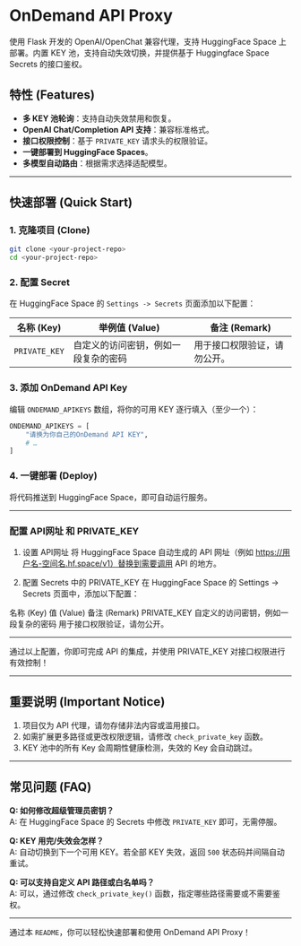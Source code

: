 # OnDemand API Proxy

使用 Flask 开发的 OpenAI/OpenChat 兼容代理，支持 HuggingFace Space 上部署。内置 KEY 池，支持自动失效切换，并提供基于 Huggingface Space Secrets 的接口鉴权。

## 特性 (Features)
- **多 KEY 池轮询**：支持自动失效禁用和恢复。
- **OpenAI Chat/Completion API 支持**：兼容标准格式。
- **接口权限控制**：基于 `PRIVATE_KEY` 请求头的权限验证。
- **一键部署到 HuggingFace Spaces**。
- **多模型自动路由**：根据需求选择适配模型。

---

## 快速部署 (Quick Start)

### 1. 克隆项目 (Clone)
```bash
git clone <your-project-repo>
cd <your-project-repo>
```

### 2. 配置 Secret
在 HuggingFace Space 的 `Settings -> Secrets` 页面添加以下配置：

| 名称 (Key)      | 举例值 (Value)                | 备注 (Remark)                          |
|-----------------|------------------------------|----------------------------------------|
| `PRIVATE_KEY`   | 自定义的访问密钥，例如一段复杂的密码 | 用于接口权限验证，请勿公开。             |

### 3. 添加 OnDemand API Key
编辑 `ONDEMAND_APIKEYS` 数组，将你的可用 KEY 逐行填入（至少一个）：

```python
ONDEMAND_APIKEYS = [
    "请换为你自己的OnDemand API KEY",
    # …
]
```

### 4. 一键部署 (Deploy)
将代码推送到 HuggingFace Space，即可自动运行服务。

---

### 配置 API网址 和 PRIVATE_KEY
1. 设置 API网址
将 HuggingFace Space 自动生成的 API 网址（例如 https://用户名-空间名.hf.space/v1）替换到需要调用 API 的地方。

2. 配置 Secrets 中的 PRIVATE_KEY
在 HuggingFace Space 的 Settings -> Secrets 页面中，添加以下配置：

名称 (Key)	值 (Value)	备注 (Remark)
PRIVATE_KEY	自定义的访问密钥，例如一段复杂的密码	用于接口权限验证，请勿公开。

---

通过以上配置，你即可完成 API 的集成，并使用 PRIVATE_KEY 对接口权限进行有效控制！

---

## 重要说明 (Important Notice)
1. 项目仅为 API 代理，请勿存储非法内容或滥用接口。
2. 如需扩展更多路径或更改权限逻辑，请修改 `check_private_key` 函数。
3. KEY 池中的所有 Key 会周期性健康检测，失效的 Key 会自动跳过。

---

## 常见问题 (FAQ)

**Q: 如何修改超级管理员密钥？**  
A: 在 HuggingFace Space 的 Secrets 中修改 `PRIVATE_KEY` 即可，无需停服。

**Q: KEY 用完/失效会怎样？**  
A: 自动切换到下一个可用 KEY。若全部 KEY 失效，返回 `500` 状态码并间隔自动重试。

**Q: 可以支持自定义 API 路径或白名单吗？**  
A: 可以，通过修改 `check_private_key()` 函数，指定哪些路径需要或不需要鉴权。

--- 

通过本 `README`，你可以轻松快速部署和使用 OnDemand API Proxy！

